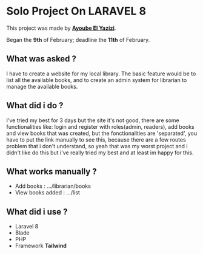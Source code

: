 # Solo Project On LARAVEL 8

This project was made by [**Ayoube El Yazizi**](https://github.com/ayoubelyazizi).

Began the **9th** of February; deadline the **11th** of February.

## What was asked ? 

I have to create a website for my local library. The basic feature would be to list all the available books, and to create an admin system for librarian to manage the available books.

## What did i do ?
I've tried my best for 3 days but the site it's not good, there are some functionalities like: login and register with roles(admin, readers), add books and view books that was created, but the fonctionalities are 'separated', you have to put the link manually to see this, because there are a few routes problem that i don't understand, so yeah that was my worst project and i didn't like do this but i've really tried my best and at least im happy for this.

## What works manually ?

* Add books : .../librarian/books
* View books added : .../list

## What did i use ? 

* Laravel 8 
* Blade
* PHP
* Framework **Tailwind**
